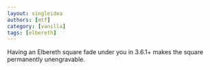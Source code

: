 ```yaml
---
layout: singleidea
authors: [mtf]
category: [vanilla]
tags: [elbereth]
---
```

Having an Elbereth square fade under you in 3.6.1+ makes the square permanently unengravable.
